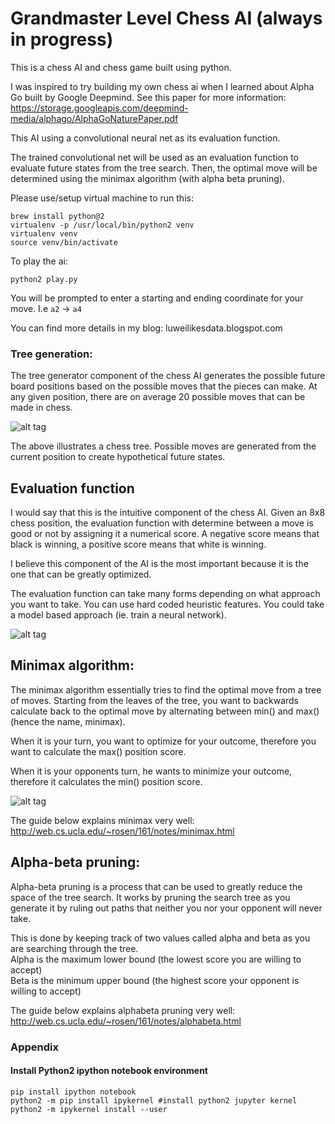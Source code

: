 # Grandmaster Level Chess AI (always in progress)

This is a chess AI and chess game built using python. 

I was inspired to try building my own chess ai when I learned about Alpha Go built by Google Deepmind.
See this paper for more information: https://storage.googleapis.com/deepmind-media/alphago/AlphaGoNaturePaper.pdf

This AI using a convolutional neural net as its evaluation function.

The trained convolutional net will be used as an evaluation function to evaluate future states from the tree search.  Then, the optimal move will be determined using the minimax algorithm (with alpha beta pruning).


Please use/setup virtual machine to run this:

```
brew install python@2
virtualenv -p /usr/local/bin/python2 venv 
virtualenv venv
source venv/bin/activate
```

To play the ai:
```
python2 play.py
```
You will be prompted to enter a starting and ending coordinate for your move.  I.e `a2` -> `a4`


You can find more details in my blog:
luweilikesdata.blogspot.com


### Tree generation:

The tree generator component of the chess AI generates the possible future board positions based on the possible moves that the pieces can make.  At any given position, there are on average 20 possible moves that can be made in chess.

![alt tag](http://www.andreykurenkov.com/writing/images/2016-4-15-a-brief-history-of-game-ai/2-evalfunc.png)

The above illustrates a chess tree.  Possible moves are generated from the current position to create hypothetical future states. 

## Evaluation function

I would say that this is the intuitive component of the chess AI.  Given an 8x8 chess position, the evaluation function with determine between a move is good or not by assigning it a numerical score.   A negative score means that black is winning, a positive score means that white is winning.

I believe this component of the AI is the most important because it is the one that can be greatly optimized.

The evaluation function can take many forms depending on what approach you want to take. You can use hard coded heuristic features. You could take a model based approach (ie. train a neural network).

![alt tag](http://www.neurosciencemarketing.com/wp-content/uploads/2015/06/einstein-valuable-540x338.jpg)

## Minimax algorithm:

The minimax algorithm essentially tries to find the optimal move from a tree of moves.   Starting from the leaves of the tree, you want to backwards calculate back to the optimal move by alternating between min() and max() (hence the name, minimax). 

When it is your turn, you want to optimize for your outcome, therefore you want to calculate the max() position score. 

When it is your opponents turn, he wants to minimize your outcome, therefore it calculates the min() position score.

![alt tag](https://www3.ntu.edu.sg/home/ehchua/programming/java/images/GameTTT_minimax.png)


The guide below explains minimax very well:
http://web.cs.ucla.edu/~rosen/161/notes/minimax.html

## Alpha-beta pruning:

Alpha-beta pruning is a process that can be used to greatly reduce the space of the tree search.  It works by pruning the search tree as you generate it by ruling out paths that neither you nor your opponent will never take.  

This is done by keeping track of two values called alpha and beta as you are searching through the tree.  
Alpha is the maximum lower bound (the lowest score you are willing to accept)  
Beta is the minimum upper bound (the highest score your opponent is willing to accept)  

The guide below explains alphabeta pruning very well:
http://web.cs.ucla.edu/~rosen/161/notes/alphabeta.html



### Appendix

#### Install Python2 ipython notebook environment
```
pip install ipython notebook
python2 -m pip install ipykernel #install python2 jupyter kernel
python2 -m ipykernel install --user
```
